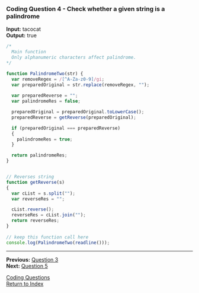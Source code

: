 ### Coding Question 4 - Check whether a given string is a palindrome

**Input:** tacocat  
**Output:** true

```javascript
/*
  Main function
  Only alphanumeric characters affect palindrome.
*/

function PalindromeTwo(str) { 
  var removeRegex = /[^A-Za-z0-9]/gi;
  var preparedOriginal = str.replace(removeRegex, "");
  
  var preparedReverse = "";
  var palindromeRes = false;

  preparedOriginal = preparedOriginal.toLowerCase();
  preparedReverse = getReverse(preparedOriginal);

  if (preparedOriginal === preparedReverse)
  {
    palindromeRes = true;
  }

  return palindromeRes;
}


// Reverses string
function getReverse(s)
{
  var cList = s.split("");
  var reverseRes = "";

  cList.reverse();
  reverseRes = cList.join("");
  return reverseRes;
}
   
// keep this function call here 
console.log(PalindromeTwo(readline()));
```

---

**Previous:** [Question 3](./3-time_string.md)  
**Next:** [Question 5](./5-arith_geo_seq.md)

[Coding Questions](./readme.md)  
[Return to Index](../../readme.md)
